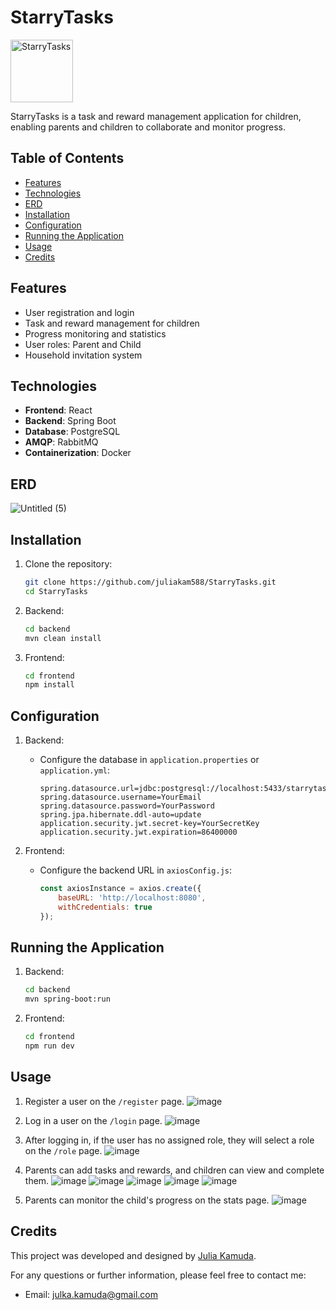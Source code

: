 # StarryTasks 

<img src="https://github.com/juliakam588/StarryTasks/assets/77432872/c47c352b-d782-44d6-9dde-9db38bb0f9d9" alt="StarryTasks" width="100" height="100">

StarryTasks is a task and reward management application for children, enabling parents and children to collaborate and monitor progress.

## Table of Contents

- [Features](#features)
- [Technologies](#technologies)
- [ERD](#erd)
- [Installation](#installation)
- [Configuration](#configuration)
- [Running the Application](#running-the-application)
- [Usage](#usage)
- [Credits](#credits)

## Features

- User registration and login
- Task and reward management for children
- Progress monitoring and statistics
- User roles: Parent and Child
- Household invitation system

## Technologies

- **Frontend**: React
- **Backend**: Spring Boot
- **Database**: PostgreSQL
- **AMQP**: RabbitMQ
- **Containerization**: Docker


## ERD
![Untitled (5)](https://github.com/juliakam588/StarryTasks/assets/77432872/43ffe009-cf96-4b45-97f3-c149f741bbb9)


## Installation

1. Clone the repository:
    ```bash
    git clone https://github.com/juliakam588/StarryTasks.git
    cd StarryTasks
    ```

2. Backend:
    ```bash
    cd backend
    mvn clean install
    ```

3. Frontend:
    ```bash
    cd frontend
    npm install
    ```

## Configuration

1. Backend:
   - Configure the database in `application.properties` or `application.yml`:
     ```properties
     spring.datasource.url=jdbc:postgresql://localhost:5433/starrytasks
     spring.datasource.username=YourEmail
     spring.datasource.password=YourPassword
     spring.jpa.hibernate.ddl-auto=update
     application.security.jwt.secret-key=YourSecretKey
     application.security.jwt.expiration=86400000
     ```

2. Frontend:
   - Configure the backend URL in `axiosConfig.js`:
     ```javascript
     const axiosInstance = axios.create({
         baseURL: 'http://localhost:8080',
         withCredentials: true
     });
     ```

## Running the Application

1. Backend:
    ```bash
    cd backend
    mvn spring-boot:run
    ```

2. Frontend:
    ```bash
    cd frontend
    npm run dev
    ```

## Usage

1. Register a user on the `/register` page.
   ![image](https://github.com/juliakam588/StarryTasks/assets/77432872/0ccd681c-8e53-4ce9-94d5-e92eee433025)

2. Log in a user on the `/login` page.
 ![image](https://github.com/juliakam588/StarryTasks/assets/77432872/d2be9cc9-e796-47a7-a8ed-b544ce5e0d26)

3. After logging in, if the user has no assigned role, they will select a role on the `/role` page.
   ![image](https://github.com/juliakam588/StarryTasks/assets/77432872/4386b653-e23d-4abe-9c52-f311bd376371)

4. Parents can add tasks and rewards, and children can view and complete them.
![image](https://github.com/juliakam588/StarryTasks/assets/77432872/8b2e7233-7beb-48de-aca5-522298ad2e92)
![image](https://github.com/juliakam588/StarryTasks/assets/77432872/17b9ffd5-8016-4630-af9e-7ba26448e59a)
![image](https://github.com/juliakam588/StarryTasks/assets/77432872/e0b13846-18db-4732-9e58-3d81f12d5e12)
![image](https://github.com/juliakam588/StarryTasks/assets/77432872/41145f41-4ad4-41da-91b2-d7aa2002ed03)
![image](https://github.com/juliakam588/StarryTasks/assets/77432872/a0a89509-a307-4fb2-914b-fefa418c5d77)

   
5. Parents can monitor the child's progress on the stats page.
![image](https://github.com/juliakam588/StarryTasks/assets/77432872/7dd14cc6-b519-4052-8976-f935004620ca)



## Credits

This project was developed and designed by [Julia Kamuda](https://github.com/juliakam588). 

For any questions or further information, please feel free to contact me:

- Email: julka.kamuda@gmail.com
